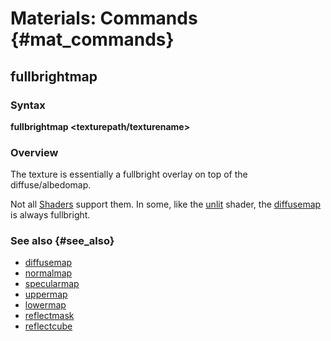 # Materials: Commands {#mat_commands}
## fullbrightmap
### Syntax

**fullbrightmap <texturepath/texturename>**

### Overview

The texture is essentially a fullbright overlay on top of the
diffuse/albedomap.

Not all [Shaders](Shaders) support them. In some, like the
[unlit](unlit_(Shader)) shader, the
[diffusemap](diffusemap) is always
fullbright.

### See also {#see_also}

-   [diffusemap](diffusemap)
-   [normalmap](normalmap)
-   [specularmap](specularmap)
-   [uppermap](uppermap)
-   [lowermap](lowermap)
-   [reflectmask](reflectmask)
-   [reflectcube](reflectcube)